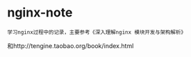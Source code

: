 nginx-note
==========
    学习nginx过程中的记录，主要参考《深入理解nginx 模块开发与架构解析》
和http://tengine.taobao.org/book/index.html
